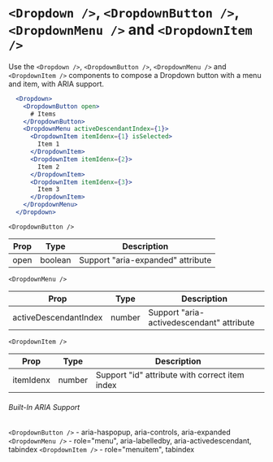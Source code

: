 # `<Dropdown />`, `<DropdownButton />`, `<DropdownMenu />` and `<DropdownItem />`

Use the `<Dropdown />`, `<DropdownButton />`, `<DropdownMenu />` and `<DropdownItem />` components to compose a Dropdown button with a menu and item, with ARIA support.

```jsx
  <Dropdown>
    <DropdownButton open>
      # Items
    </DropdownButton>
    <DropdownMenu activeDescendantIndex={1}>
      <DropdownItem itemIdenx={1} isSelected>
        Item 1
      </DropdownItem>
      <DropdownItem itemIdenx={2}>
        Item 2
      </DropdownItem>
      <DropdownItem itemIdenx={3}>
        Item 3
      </DropdownItem>
    </DropdownMenu>
  </Dropdown>
```

`<DropdownButton />`

Prop | Type | Description
---|---|---
open | boolean | Support "aria-expanded" attribute

`<DropdownMenu />`

Prop | Type | Description
---|---|---
activeDescendantIndex | number | Support "aria-activedescendant" attribute

`<DropdownItem />`

Prop | Type | Description
---|---|---
itemIdenx | number | Support "id" attribute with correct item index

###### Built-In ARIA Support

`<DropdownButton />` - aria-haspopup, aria-controls, aria-expanded
`<DropdownMenu />` - role="menu", aria-labelledby, aria-activedescendant, tabindex
 `<DropdownItem />` - role="menuitem", tabindex
